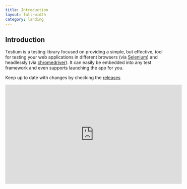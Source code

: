 ```yaml
---
title: Introduction
layout: full-width
category: landing
---
```


## Introduction

Testium is a testing library focused on providing a simple,
but effective,
tool for testing your web applications
in different browsers (via [Selenium][selenium])
and headlessly (via [chromedriver][chromedriver]).
It can easily be embedded into any test framework
and even supports launching the app for you.

Keep up to date with changes
by checking the [releases][releases]

[selenium]: https://www.seleniumhq.org/
[releases]: https://github.com/testiumjs/testium-core/releases
[chromedriver]: https://sites.google.com/a/chromium.org/chromedriver/

<div style="text-align: center">
  <iframe width="560" height="315" src="https://www.youtube.com/embed/qmPlM_SqZes" frameborder="0" allowfullscreen></iframe>
</div>
